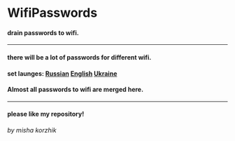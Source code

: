 # WifiPasswords
#### drain passwords to wifi.

---
#### there will be a lot of passwords for different wifi.

#### set launges: <a href="Read/README_RU.md">Russian</a> <a href="Read/README_EN.md">English</a> <a href="Read/README_UA.md">Ukraine</a>

#### Almost all passwords to wifi are merged here.
----

#### please like my repository!
###### by misha korzhik
